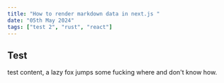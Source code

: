 ```yaml
---
title: "How to render markdown data in next.js "
date: "05th May 2024"
tags: ["test 2", "rust", "react"]
---
```


## Test

test content, a lazy fox jumps some fucking where and don't know how.
